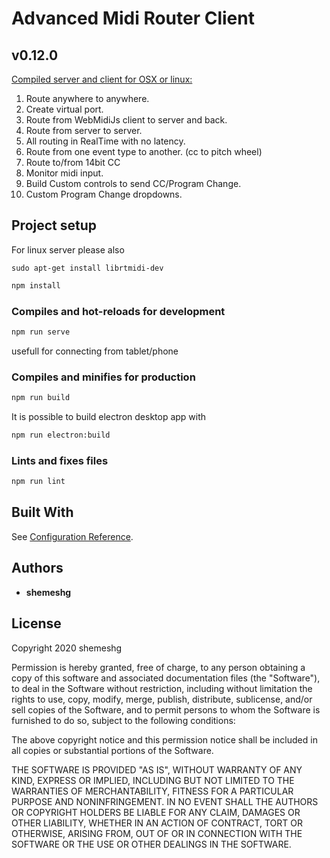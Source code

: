# Advanced Midi Router Client

## v0.12.0

[Compiled server and client for OSX or linux:](https://sourceforge.net/projects/midi-router-client/)

1. Route anywhere to anywhere.
2. Create virtual port.
3. Route from WebMidiJs client to server and back.
4. Route from server to server.
5. All routing in RealTime with no latency.
6. Route from one event type to another. (cc to pitch wheel)
7. Route to/from 14bit CC
8. Monitor midi input.
9. Build Custom controls to send CC/Program Change.
10. Custom Program Change dropdowns.

## Project setup

For linux server please also

`sudo apt-get install librtmidi-dev`

```bash
npm install
```

### Compiles and hot-reloads for development

```bash
npm run serve
```

usefull for connecting from tablet/phone

### Compiles and minifies for production

```bash
npm run build
```

It is possible to build electron desktop app with

```bash
npm run electron:build
```

### Lints and fixes files

```bash
npm run lint
```

## Built With

See [Configuration Reference](https://cli.vuejs.org/config/).

## Authors

* **shemeshg**

## License

Copyright 2020 shemeshg

Permission is hereby granted, free of charge, to any person obtaining a copy of this software and associated documentation files (the "Software"), to deal in the Software without restriction, including without limitation the rights to use, copy, modify, merge, publish, distribute, sublicense, and/or sell copies of the Software, and to permit persons to whom the Software is furnished to do so, subject to the following conditions:

The above copyright notice and this permission notice shall be included in all copies or substantial portions of the Software.

THE SOFTWARE IS PROVIDED "AS IS", WITHOUT WARRANTY OF ANY KIND, EXPRESS OR IMPLIED, INCLUDING BUT NOT LIMITED TO THE WARRANTIES OF MERCHANTABILITY, FITNESS FOR A PARTICULAR PURPOSE AND NONINFRINGEMENT. IN NO EVENT SHALL THE AUTHORS OR COPYRIGHT HOLDERS BE LIABLE FOR ANY CLAIM, DAMAGES OR OTHER LIABILITY, WHETHER IN AN ACTION OF CONTRACT, TORT OR OTHERWISE, ARISING FROM, OUT OF OR IN CONNECTION WITH THE SOFTWARE OR THE USE OR OTHER DEALINGS IN THE SOFTWARE.
